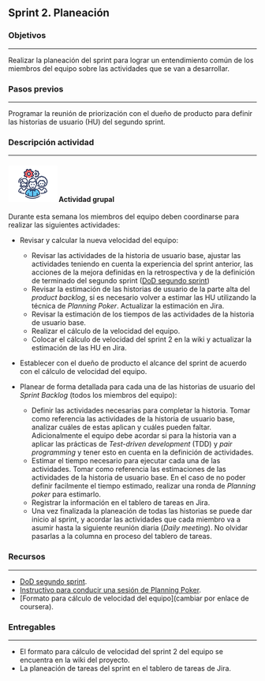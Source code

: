 ## Sprint 2. Planeación

### Objetivos
---

Realizar la planeación del sprint para lograr un entendimiento común de los miembros del equipo sobre las actividades que se van a desarrollar.


### Pasos previos
---

Programar la reunión de priorización con el dueño de producto para definir las historias de usuario (HU) del segundo sprint.


### Descripción actividad
---

#### ![](./../../../assets/images/grupo.png) Actividad grupal

Durante esta semana los miembros del equipo deben coordinarse para realizar las siguientes actividades:

* Revisar y calcular la nueva velocidad del equipo:
  * Revisar las actividades de la historia de usuario base, ajustar las actividades teniendo en cuenta la experiencia del sprint anterior, las acciones de la mejora definidas en la retrospectiva y de la definición de terminado del segundo sprint ([DoD segundo sprint](../semana6/s6_DoD))
  * Revisar la estimación de las historias de usuario de la parte alta del *product backlog*, si es necesario volver a estimar las HU utilizando la técnica de *Planning Poker*. Actualizar la estimación en Jira.
  * Revisar la estimación de los tiempos de las actividades de la historia de usuario base.
  * Realizar el cálculo de la velocidad del equipo.
  * Colocar el cálculo de velocidad del sprint 2 en la wiki y actualizar la estimación de las HU en Jira.

* Establecer con el dueño de producto el alcance del sprint de acuerdo con el cálculo de velocidad del equipo.

* Planear de forma detallada para cada una de las historias de usuario del *Sprint Backlog* (todos los miembros del equipo):
  * Definir las actividades necesarias para completar la historia. Tomar como referencia las actividades de la historia de usuario base, analizar cuáles de estas aplican y cuáles pueden faltar. Adicionalmente el equipo debe acordar si para la historia van a aplicar las prácticas de *Test-driven development* (TDD) y *pair programming* y tener esto en cuenta en la definición de actividades. 
  * Estimar el tiempo necesario para ejecutar cada una de las actividades. Tomar como referencia las estimaciones de las actividades de la historia de usuario base. En el caso de no poder definir facilmente el tiempo estimado, realizar una ronda de *Planning poker* para estimarlo.
  * Registrar la información en el tablero de tareas en Jira.
  * Una vez finalizada la planeación de todas las historias se puede dar inicio al sprint, y acordar las actividades que cada miembro va a asumir hasta la siguiente reunión diaria (*Daily meeting*). No olvidar pasarlas a la columna en proceso del tablero de tareas.

### Recursos 
---

* [DoD segundo sprint](../semana6/s6_DoD).
* [Instructivo para conducir una sesión de Planning Poker](/mt2_procesos_guias_proyecto/semanas/inception/semana3/s3_planning_poker).
* [Formato para cálculo de velocidad del equipo](cambiar por enlace de coursera).


### Entregables
---

* El formato para cálculo de velocidad del sprint 2 del equipo se encuentra en la wiki del proyecto.
* La planeación de tareas del sprint en el tablero de tareas de Jira.

